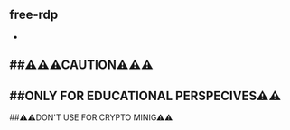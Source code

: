 

## free-rdp
-
##⚠⚠⚠CAUTION⚠⚠⚠
-
##ONLY FOR EDUCATIONAL PERSPECIVES⚠⚠
-
##⚠⚠DON'T USE FOR CRYPTO MINIG⚠⚠

